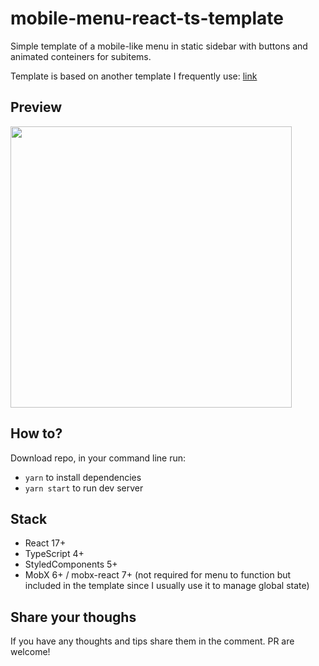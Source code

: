 # mobile-menu-react-ts-template
Simple template of a mobile-like menu in static sidebar with buttons and animated conteiners for subitems.

Template is based on another template I frequently use: [link](https://github.com/YesIDont/react-type-script-template)

## Preview
<img src="./demo/menu-demo.gif" width="450" style="max-width: 100%" />

## How to?
Download repo, in your command line run:
- ```yarn``` to install dependencies
- ```yarn start``` to run dev server  

## Stack
- React 17+
- TypeScript 4+
- StyledComponents 5+
- MobX 6+ / mobx-react 7+ (not required for menu to function but included in the template since I usually use it to manage global state)

## Share your thoughs
If you have any thoughts and tips share them in the comment. PR are welcome!
